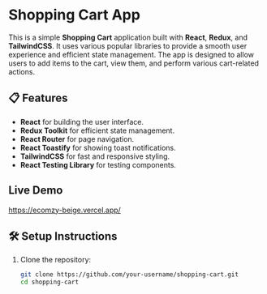 # Shopping Cart App

This is a simple **Shopping Cart** application built with **React**, **Redux**, and **TailwindCSS**. It uses various popular libraries to provide a smooth user experience and efficient state management. The app is designed to allow users to add items to the cart, view them, and perform various cart-related actions.

## 📋 Features

- **React** for building the user interface.
- **Redux Toolkit** for efficient state management.
- **React Router** for page navigation.
- **React Toastify** for showing toast notifications.
- **TailwindCSS** for fast and responsive styling.
- **React Testing Library** for testing components.

## Live Demo
https://ecomzy-beige.vercel.app/

## 🛠️ Setup Instructions

1. Clone the repository:

   ```bash
   git clone https://github.com/your-username/shopping-cart.git
   cd shopping-cart
